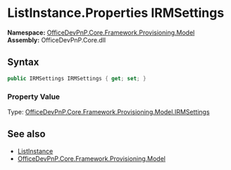 # ListInstance.Properties IRMSettings
  

**Namespace:** [OfficeDevPnP.Core.Framework.Provisioning.Model](OfficeDevPnP.Core.Framework.Provisioning.Model.md)  
**Assembly:** OfficeDevPnP.Core.dll  
## Syntax
```C#
public IRMSettings IRMSettings { get; set; }
```

### Property Value
Type: [OfficeDevPnP.Core.Framework.Provisioning.Model.IRMSettings](OfficeDevPnP.Core.Framework.Provisioning.Model.IRMSettings.md)  

## See also
- [ListInstance](OfficeDevPnP.Core.Framework.Provisioning.Model.ListInstance.md) 
- [OfficeDevPnP.Core.Framework.Provisioning.Model](OfficeDevPnP.Core.Framework.Provisioning.Model.md) 
